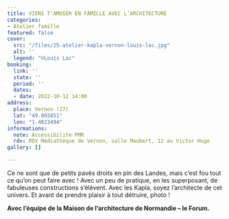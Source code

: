```yaml
---
title: VIENS T’AMUSER EN FAMILLE AVEC L’ARCHITECTURE
categories:
- Atelier famille
featured: false
cover:
  src: "/files/25-atelier-kapla-vernon-louis-lac.jpg"
  alt: ''
  legend: "©Louis Lac"
booking:
  link: ''
  state: ''
  period: ''
  dates:
  - date: 2022-10-12 14:00
address:
  place: Vernon (27)
  lat: "49.093851"
  lon: "1.4823494"
informations:
  note: Accessibilité PMR
  rdv: RDV Médiathèque de Vernon, salle Maubert, 12 av Victor Hugo
gallery: []

---
```

Ce ne sont que de petits pavés droits en pin des Landes, mais c’est fou tout ce qu’on peut faire avec ! Avec un peu de pratique, en les superposant, de fabuleuses constructions s’élèvent. Avec les Kapla, soyez l’architecte de cet univers. Et avant de prendre plaisir à tout détruire, photo !

**Avec l’équipe de la Maison de l’architecture de Normandie – le Forum.**